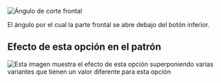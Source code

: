 ![Ángulo de corte frontal](frontcutawayangle.svg)

El ángulo por el cual la parte frontal se abre debajo del botón inferior.

## Efecto de esta opción en el patrón

![Esta imagen muestra el efecto de esta opción superponiendo varias variantes que tienen un valor diferente para esta opción](jaeger_frontcutawayangle_sample.svg "Efecto de esta opción en el patrón")
